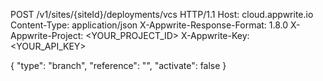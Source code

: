 POST /v1/sites/{siteId}/deployments/vcs HTTP/1.1
Host: cloud.appwrite.io
Content-Type: application/json
X-Appwrite-Response-Format: 1.8.0
X-Appwrite-Project: <YOUR_PROJECT_ID>
X-Appwrite-Key: <YOUR_API_KEY>

{
  "type": "branch",
  "reference": "<REFERENCE>",
  "activate": false
}
